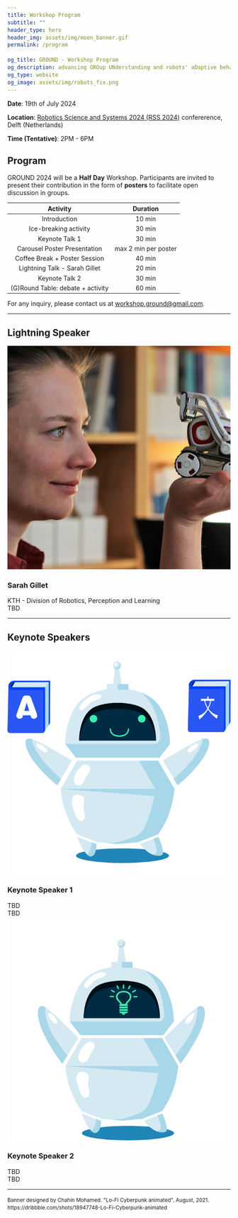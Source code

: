 ```yaml
---
title: Workshop Program
subtitle: ""
header_type: hero
header_img: assets/img/moon_banner.gif
permalink: /program

og_title: GROUND - Workshop Program
og_description: advancing GROup UNderstanding and robots' aDaptive behavior
og_type: website
og_image: assets/img/robots_fix.png
---
```


**Date**: 19th of July 2024

**Location**:  [Robotics Science and Systems 2024 (RSS 2024)](https://roboticsconference.org/) confererence, Delft (Netherlands)

**Time (Tentative)**: 2PM - 6PM

## Program

GROUND 2024 will be a **Half Day** Workshop. Participants are invited to present their contribution in the form of **posters** to facilitate open discussion in groups.

| Activity                                  | Duration             |
|:-----------------------------------------:|:--------------------:|
| Introduction                              | 10 min               |
| Ice-breaking activity                     | 30 min               |
| Keynote Talk 1                            | 30 min               |
| Carousel Poster Presentation              | max 2 min per poster |
| Coffee Break + Poster Session             | 40 min               |
| Lightning Talk - Sarah Gillet             | 20 min               |
| Keynote Talk 2                            | 30 min               |
| (G)Round Table: debate + activity         | 60 min               |


For any inquiry, please contact us at [workshop.ground@gmail.com](mailto:workshop.ground@gmail.com).

 ---

## Lightning Speaker

<section class="light">
    <div class="container py-2">
        <article class="postcard light blue">
            <a class="postcard__img_link" href="#">
                <img class="postcard__img" src="assets/img/sarahG.png" alt="Image Title" />
            </a>
            <div class="postcard__text t-dark">
                <h1 class="postcard__title blue">Sarah Gillet</h1>
                <div class="postcard__subtitle small">
				KTH - Division of Robotics, Perception and Learning
				</div>
                <div class="postcard__bar"></div>
                <div class="postcard__preview-txt">TBD</div>
            </div>
        </article>
    </div>
</section>

---

## Keynote Speakers

<section class="light">
    <div class="container py-2">
        <article class="postcard light blue">
            <a class="postcard__img_link" href="#">
                <img class="postcard__img" src="assets/placeholders/12.png" alt="" />
            </a>
            <div class="postcard__text t-dark">
                <h1 class="postcard__title blue">Keynote Speaker 1</h1>
                <div class="postcard__subtitle small">
				TBD
				</div>
                <div class="postcard__bar"></div>
                <div class="postcard__preview-txt">TBD</div>
            </div>
        </article>
        <article class="postcard light blue">
			<a class="postcard__img_link" href="#">
				<img class="postcard__img" src="assets/placeholders/13.png" alt="" />	
			</a>
			<div class="postcard__text t-dark">
				<h1 class="postcard__title blue">Keynote Speaker 2</h1>
				<div class="postcard__subtitle small">
					TBD
				</div>
				<div class="postcard__bar"></div>
				<div class="postcard__preview-txt">TBD</div>
			</div>
		</article>
    </div>
</section>

---

<p class="card-text"><small class="text-muted">Banner designed by Chahin Mohamed. "Lo-Fi Cyberpunk animated". August, 2021. <a>https://dribbble.com/shots/18947748-Lo-Fi-Cyberpunk-animated</a></small></p>
